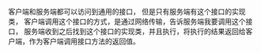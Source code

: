 客户端和服务端都可以访问到通用的接口，
但是只有服务端有这个接口的实现类，
客户端调用这个接口的方式，是通过网络传输，告诉服务端我要调用这个接口，
服务端收到之后找到这个接口的实现类，并且执行，将执行的结果返回给客户端，作为客户端调用接口方法的返回值。